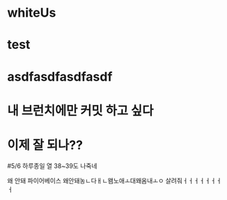 # whiteUs
# test
# asdfasdfasdfasdf

# 내 브런치에만 커밋 하고 싶다
# 이제 잘 되나??

#5/6 하루종일 열 38~39도 나죽네

왜 안돼
파이어베이스 왜안돼농ㄴ다ㅐㄴ왬노애ㅗ대뫠옴내ㅗㅇ
살려줘ㅓㅓㅓㅓㅓㅓㅓㅓ

